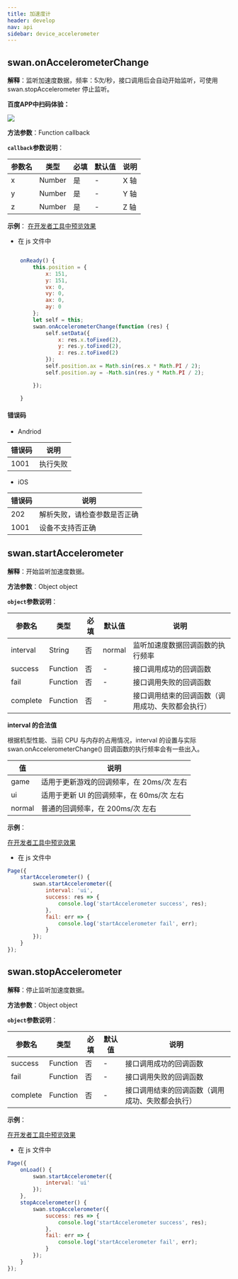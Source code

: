 ```yaml
---
title: 加速度计
header: develop
nav: api
sidebar: device_accelerometer
---
```



## swan.onAccelerometerChange

**解释**：监听加速度数据，频率：5次/秒，接口调用后会自动开始监听，可使用 swan.stopAccelerometer 停止监听。

**百度APP中扫码体验：**

<img src="https://b.bdstatic.com/miniapp/assets/images/doc_demo/getGravity.png"  class="demo-qrcode-image" />


**方法参数**：Function callback

**`callback`参数说明**：

|参数名 |类型  |必填 | 默认值 |说明|
|---- | ---- | ---- | ----|----|
|x |Number |是|-|X 轴|
|y |Number |是|-|Y 轴|
|z |Number |是|-|Z 轴|

**示例**：
<a href="swanide://fragment/0ed5fe5e4d0957055cd7669fd83612731569478872196" title="在开发者工具中预览效果" target="_self">在开发者工具中预览效果</a>

* 在 js 文件中

```javascript

    onReady() {
        this.position = {
            x: 151,
            y: 151,
            vx: 0,
            vy: 0,
            ax: 0,
            ay: 0
        };
        let self = this;
        swan.onAccelerometerChange(function (res) {
            self.setData({
                x: res.x.toFixed(2),
                y: res.y.toFixed(2),
                z: res.z.toFixed(2)
            });
            self.position.ax = Math.sin(res.x * Math.PI / 2);
            self.position.ay = -Math.sin(res.y * Math.PI / 2);

        });

    }
```
 
#### 错误码
* Andriod

|错误码|说明|
|--|--|
|1001|执行失败   |

* iOS

|错误码|说明|
|--|--|
|202|解析失败，请检查参数是否正确      |
|1001|设备不支持否正确      |
## swan.startAccelerometer

**解释**：开始监听加速度数据。

**方法参数**：Object object

**`object`参数说明**：

|参数名 |类型  |必填 | 默认值 |说明|
|---- | ---- | ---- | ----|----|
|interval|String |否 |normal|监听加速度数据回调函数的执行频率|
|success |Function  |  否 |-|  接口调用成功的回调函数|
|fail  |  Function |   否 | -| 接口调用失败的回调函数|
|complete |   Function |   否  | -|接口调用结束的回调函数（调用成功、失败都会执行）|

**interval 的合法值**

根据机型性能、当前 CPU 与内存的占用情况，interval 的设置与实际 swan.onAccelerometerChange() 回调函数的执行频率会有一些出入。

|值 |说明|
|---- | ---- |
|game |适用于更新游戏的回调频率，在 20ms/次 左右|
|ui |适用于更新 UI 的回调频率，在 60ms/次 左右|
|normal |普通的回调频率，在 200ms/次 左右|

**示例**：

<a href="swanide://fragment/0ed5fe5e4d0957055cd7669fd83612731569478872196" title="在开发者工具中预览效果" target="_self">在开发者工具中预览效果</a>

* 在 js 文件中

```js
Page({
    startAccelerometer() {
        swan.startAccelerometer({
            interval: 'ui',
            success: res => {
                console.log('startAccelerometer success', res);
            },
            fail: err => {
                console.log('startAccelerometer fail', err);
            }
        });
    }
});
```

## swan.stopAccelerometer

**解释**：停止监听加速度数据。

**方法参数**：Object object

**`object`参数说明**：

|参数名 |类型  |必填 | 默认值 |说明|
|---- | ---- | ---- | ----|----|
|success |Function  |  否 | -| 接口调用成功的回调函数|
|fail  |  Function |   否 | -| 接口调用失败的回调函数|
|complete |   Function |   否  |-| 接口调用结束的回调函数（调用成功、失败都会执行）|

**示例**：

<a href="swanide://fragment/0ed5fe5e4d0957055cd7669fd83612731569478872196" title="在开发者工具中预览效果" target="_self">在开发者工具中预览效果</a>


* 在 js 文件中

```js
Page({
    onLoad() {
        swan.startAccelerometer({
            interval: 'ui'
        });
    },
    stopAccelerometer() {
        swan.stopAccelerometer({
            success: res => {
                console.log('startAccelerometer success', res);
            },
            fail: err => {
                console.log('startAccelerometer fail', err);
            }
        });
    }
});
```
